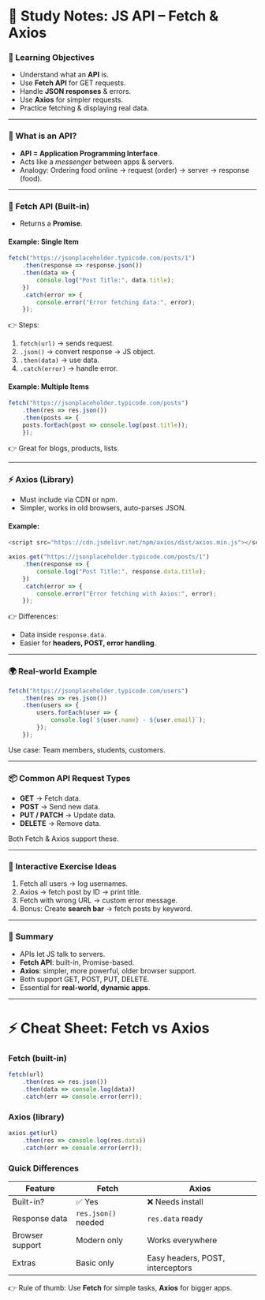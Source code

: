 # 📘 Study Notes: JS API – Fetch & Axios

### 🎯 Learning Objectives

- Understand what an **API** is.
- Use **Fetch API** for GET requests.
- Handle **JSON responses** & errors.
- Use **Axios** for simpler requests.
- Practice fetching & displaying real data.

---

### 🔑 What is an API?

- **API = Application Programming Interface**.
- Acts like a _messenger_ between apps & servers.
- Analogy: Ordering food online → request (order) → server → response (food).

---

### 🚀 Fetch API (Built-in)

- Returns a **Promise**.
   

#### Example: Single Item

```js
fetch("https://jsonplaceholder.typicode.com/posts/1")
	.then(response => response.json())   
	.then(data => {
		console.log("Post Title:", data.title);
	})   
	.catch(error => {     
		console.error("Error fetching data:", error);   
	});
```

👉 Steps:

1. `fetch(url)` → sends request.
2. `.json()` → convert response → JS object.
3. `.then(data)` → use data.
4. `.catch(error)` → handle error.

#### Example: Multiple Items

```js
fetch("https://jsonplaceholder.typicode.com/posts")
	.then(res => res.json())
	.then(posts => {
	posts.forEach(post => console.log(post.title));
	});
```

👉 Great for blogs, products, lists.

---

### ⚡ Axios (Library)

- Must include via CDN or npm.
- Simpler, works in old browsers, auto-parses JSON.

#### Example:

```js
<script src="https://cdn.jsdelivr.net/npm/axios/dist/axios.min.js"></script>

axios.get("https://jsonplaceholder.typicode.com/posts/1")   
	.then(response => {
		console.log("Post Title:", response.data.title);
	})   
	.catch(error => {
		console.error("Error fetching with Axios:", error);
	});
```

👉 Differences:

- Data inside `response.data`.
- Easier for **headers, POST, error handling**.

---

### 🌍 Real-world Example

```js
fetch("https://jsonplaceholder.typicode.com/users")   
	.then(res => res.json())   
	.then(users => {
		users.forEach(user => {
			console.log(`${user.name} - ${user.email}`);
		});
	});
```

Use case: Team members, students, customers.

---

### 📦 Common API Request Types

- **GET** → Fetch data.
- **POST** → Send new data.
- **PUT / PATCH** → Update data.
- **DELETE** → Remove data.

Both Fetch & Axios support these.

---

### 🧩 Interactive Exercise Ideas

1. Fetch all users → log usernames.
2. Axios → fetch post by ID → print title.
3. Fetch with wrong URL → custom error message.
4. Bonus: Create **search bar** → fetch posts by keyword.

---

### 📌 Summary

- APIs let JS talk to servers.
- **Fetch API**: built-in, Promise-based.
- **Axios**: simpler, more powerful, older browser support.
- Both support GET, POST, PUT, DELETE.
- Essential for **real-world, dynamic apps**.

---

# ⚡ Cheat Sheet: Fetch vs Axios

### Fetch (built-in)

```js
fetch(url)   
	.then(res => res.json())   
	.then(data => console.log(data))   
	.catch(err => console.error(err));
```

### Axios (library)

```js
axios.get(url)   
	.then(res => console.log(res.data))   
	.catch(err => console.error(err));
```

### Quick Differences

|Feature|Fetch|Axios|
|---|---|---|
|Built-in?|✅ Yes|❌ Needs install|
|Response data|`res.json()` needed|`res.data` ready|
|Browser support|Modern only|Works everywhere|
|Extras|Basic only|Easy headers, POST, interceptors|

👉 Rule of thumb: Use **Fetch** for simple tasks, **Axios** for bigger apps.